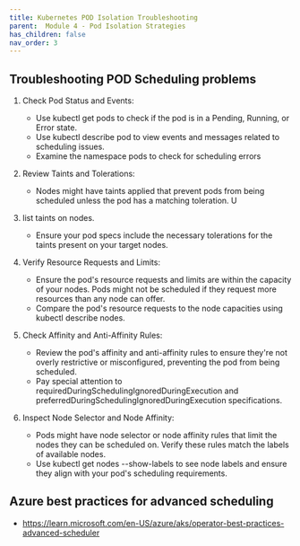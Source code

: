 ```yaml
---
title: Kubernetes POD Isolation Troubleshooting
parent:  Module 4 - Pod Isolation Strategies
has_children: false
nav_order: 3
---
```


## Troubleshooting POD Scheduling problems

1. Check Pod Status and Events:

    - Use kubectl get pods to check if the pod is in a Pending, Running, or Error state.
    - Use kubectl describe pod <pod-name> to view events and messages related to scheduling issues.
    - Examine the namespace pods to check for scheduling errors

2. Review Taints and Tolerations:

    - Nodes might have taints applied that prevent pods from being scheduled unless the pod has a matching toleration. U
    
3. list taints on nodes.
    - Ensure your pod specs include the necessary tolerations for the taints present on your target nodes.

4. Verify Resource Requests and Limits:

    - Ensure the pod's resource requests and limits are within the capacity of your nodes. Pods might not be scheduled if they request more resources than any node can offer.
    - Compare the pod's resource requests to the node capacities using kubectl describe nodes.

5. Check Affinity and Anti-Affinity Rules:

    - Review the pod's affinity and anti-affinity rules to ensure they're not overly restrictive or misconfigured, preventing the pod from being scheduled.
    - Pay special attention to requiredDuringSchedulingIgnoredDuringExecution and preferredDuringSchedulingIgnoredDuringExecution specifications.

6. Inspect Node Selector and Node Affinity:

    - Pods might have node selector or node affinity rules that limit the nodes they can be scheduled on. Verify these rules match the labels of available nodes.
    - Use kubectl get nodes --show-labels to see node labels and ensure they align with your pod's scheduling requirements.


## Azure best practices for advanced scheduling
- https://learn.microsoft.com/en-US/azure/aks/operator-best-practices-advanced-scheduler